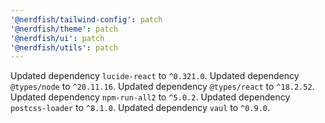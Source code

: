 ```yaml
---
'@nerdfish/tailwind-config': patch
'@nerdfish/theme': patch
'@nerdfish/ui': patch
'@nerdfish/utils': patch
---
```


Updated dependency `lucide-react` to `^0.321.0`.
Updated dependency `@types/node` to `^20.11.16`.
Updated dependency `@types/react` to `^18.2.52`.
Updated dependency `npm-run-all2` to `^5.0.2`.
Updated dependency `postcss-loader` to `^8.1.0`.
Updated dependency `vaul` to `^0.9.0`.
